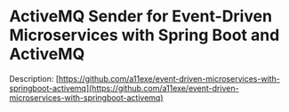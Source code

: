 # ActiveMQ Sender for Event-Driven Microservices with Spring Boot and ActiveMQ

Description: [https://github.com/a11exe/event-driven-microservices-with-springboot-activemq](https://github.com/a11exe/event-driven-microservices-with-springboot-activemq)